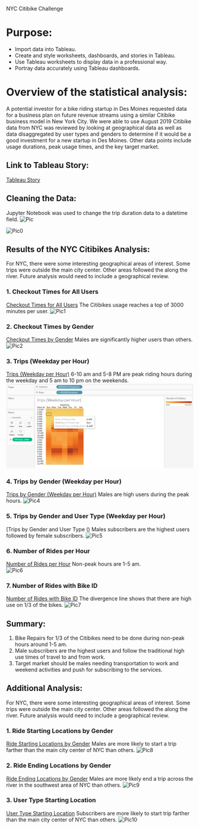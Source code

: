 NYC Citibike Challenge

# Purpose: 
* Import data into Tableau.
* Create and style worksheets, dashboards, and stories in Tableau.
* Use Tableau worksheets to display data in a professional way.
* Portray data accurately using Tableau dashboards.

# Overview of the statistical analysis:
A potential investor for a bike riding startup in Des Moines requested data for a business plan on future revenue streams using a similar Citibike business model in New York City.  We were able to use August 2019 Citibike data from NYC was reviewed by looking at geographical data as well as data disaggregated by user types and genders to determine if it would be a good investment for a new startup in Des Moines.  Other data points include usage durations, peak usage times, and the key target market. 

## Link to Tableau Story: 
[Tableau Story]()

## Cleaning the Data:
Jupyter Notebook was used to change the trip duration data to a datetime field.
![Pic]()

![Pic0]()

## Results of the NYC Citibikes Analysis:
For NYC, there were some interesting geographical areas of interest.  Some trips were outside the main city center.  Other areas followed the along the river. Future analysis would need to include a geographical review.

### 1. Checkout Times for All Users
[Checkout Times for All Users]()
The Citibikes usage reaches a top of 3000 minutes per user.
![Pic1]()

### 2. Checkout Times by Gender
[Checkout Times by Gender]()
Males are significantly higher users than others. 
![Pic2]()

### 3. Trips (Weekday per Hour)
[Trips (Weekday per Hour)]()
6-10 am and 5-8 PM are peak riding hours during the weekday and 5 am to 10 pm on the weekends.
![Pic3](https://github.com/Baylex/Citibike/blob/main/Challenge/images/2_Trips.PNG)

### 4. Trips by Gender (Weekday per Hour)
[Trips by Gender (Weekday per Hour)](r)
Males are high users during the peak hours. 
![Pic4]()

### 5. Trips by Gender and User Type (Weekday per Hour)
[Trips by Gender and User Type ()
Males subscribers are the highest users followed by female subscribers. 
![Pic5]()

### 6. Number of Rides per Hour
[Number of Rides per Hour]()
Non-peak hours are 1-5 am.  
![Pic6]()

### 7. Number of Rides with Bike ID
[Number of Rides with Bike ID](r)
The divergence line shows that there are high use on 1/3 of the bikes.
![Pic7]()

## Summary:

1. Bike Repairs for 1/3 of the Citibikes need to be done during non-peak hours around 1-5 am. 
2. Male subscribers are the highest users and follow the traditional high use times of travel to and from work.  
3. Target market should be males needing transportation to work and weekend activities and push for subscribing to the services. 

## Additional Analysis: 

For NYC, there were some interesting geographical areas of interest.  Some trips were outside the main city center.  Other areas followed the along the river. Future analysis would need to include a geographical review.

### 1. Ride Starting Locations by Gender
[Ride Starting Locations by Gender]()
Males are more likely to start a trip farther than the main city center of NYC than others. 
![Pic8]()

### 2. Ride Ending Locations by Gender
[Ride Ending Locations by Gender]()
Males are more likely end a trip across the river in the southwest area of NYC than others. 
![Pic9]()

### 3. User Type Starting Location
[User Type Starting Location]()
Subscribers are more likely to start trip farther than the main city center of NYC than others. 
![Pic10]()

